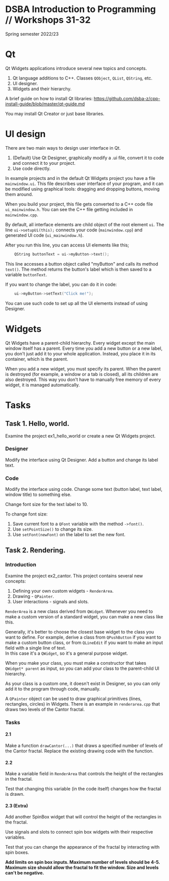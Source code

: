 # DSBA Introduction to Programming // Workshops 31-32
Spring semester 2022/23

# Qt

Qt Widgets applications introduce several new topics and concepts.

1. Qt language additions to C++. Classes `QObject`, `QList`, `QString`, etc.
2. UI designer.
3. Widgets and their hierarchy.

A brief guide on how to install Qt libraries: https://github.com/dsba-z/cpp-install-guide/blob/master/qt-guide.md

You may install Qt Creator or just base libraries.
# UI design

There are two main ways to design user interface in Qt.

1. (Default) Use Qt Designer, graphically modify a .ui file, convert it to code and connect it to your project.
2. Use code directly.

In example projects and in the default Qt Widgets project you have a file `mainwindow.ui`. This file describes user interface of your program, and it can be modified using graphical tools: dragging and dropping buttons, moving them around.

When you build your project, this file gets converted to a C++ code file `ui_mainwindow.h`. You can see the C++ file getting included in `mainwindow.cpp`.

By default, all interface elements are child object of the root element `ui`. The line `ui->setupUi(this);` connects your code (`mainwindow.cpp`) and generated UI code (`ui_mainwindow.h`).

After you run this line, you can access UI elements like this;

```cpp
    QString buttonText = ui->myButton->text();
```

This line accesses a button object called "myButton" and calls its method `text()`. The method returns the button's label which is then saved to a variable `buttonText`.

If you want to change the label, you can do it in code:

```cpp
    ui->myButton->setText("Click me!");
```

You can use such code to set up all the UI elements instead of using Designer.

# Widgets

Qt Widgets have a parent-child hierarchy. Every widget except the main window itself has a parent. Every time you add a new button or a new label, you don't just add it to your whole application. Instead, you place it in its container, which is the parent.

When you add a new widget, you must specify its parent. When the parent is destroyed (for example, a window or a tab is closed), all its children are also destroyed. This way you don't have to manually free memory of every widget, it is managed automatically.


# Tasks

## Task 1. Hello, world.

Examine the project ex1_hello_world or create a new Qt Widgets project.

### Designer

Modify the interface using Qt Designer. Add a button and change its label text.

### Code

Modify the interface using code. Change some text (button label, text label, window title) to something else.

Change font size for the text label to 10.

To change font size:

1. Save current font to a `QFont` variable with the method `->font()`.
2. Use `setPointSize()` to change its size.
3. Use `setFont(newFont)` on the label to set the new font.

## Task 2. Rendering.

### Introduction

Examine the project ex2_cantor. This project contains several new concepts:

1. Defining your own custom widgets - `RenderArea`.
2. Drawing - `QPainter`.
3. User interactions - signals and slots.


`RenderArea` is a new class derived from `QWidget`. Whenever you need to make a custom version of a standard widget, you can make a new class like this.

Generally, it's better to choose the closest base widget to the class you want to define. For example, derive a class from `QPushButton` if you want to make a custom button class, or from `QLineEdit` if you want to make an input field with a single line of text.  
In this case it's a `QWidget`, so it's a general purpose widget.

When you make your class, you must make a constructor that takes `QWidget* parent` as input, so you can add your class to the parent-child UI hierarchy.

As your class is a custom one, it doesn't exist in Designer, so you can only add it to the program through code, manually.

A `QPainter` object can be used to draw graphical primitives (lines, rectangles, circles) in Widgets. There is an example in `renderarea.cpp` that draws two levels of the Cantor fractal.


### Tasks

#### 2.1

Make a function `drawCantor(...)` that draws a specified number of levels of the Cantor fractal. Replace the existing drawing code with the function.

#### 2.2

Make a variable field in `RenderArea` that controls the height of the rectangles in the fractal.

Test that changing this variable (in the code itself) changes how the fractal is drawn.

#### 2.3 (Extra)

Add another SpinBox widget that will control the height of the rectangles in the fractal.

Use signals and slots to connect spin box widgets with their respective variables.

Test that you can change the appearance of the fractal by interacting with spin boxes.

**Add limits on spin box inputs. Maximum number of levels should be 4-5. Maximum size should allow the fractal to fit the window. Size and levels can't be negative.**


